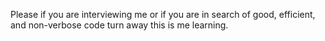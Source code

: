 Please if you are interviewing me or if you are in search of good, efficient, and non-verbose code turn away this is me learning. 

